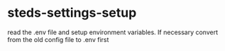 # steds-settings-setup
read the .env file and setup environment variables. If necessary convert from the old config file to .env first
